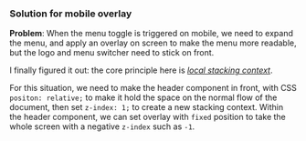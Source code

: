 ### Solution for mobile overlay
**Problem**: When the menu toggle is triggered on mobile, we need to expand the menu, and apply an overlay on screen to make the menu more readable, but the logo and menu switcher need to stick on front.

I finally figured it out: the core principle here is [*local stacking context*](https://developer.mozilla.org/en-US/docs/Web/CSS/CSS_Positioning/Understanding_z_index/The_stacking_context). 

For this situation, we need to make the header component in front, with CSS `positon: relative;` to make it hold the space on the normal flow of the document, then set `z-index: 1;` to create a new stacking context. Within the header component, we can set overlay with `fixed` position to take the whole screen with a negative `z-index` such as `-1`.
